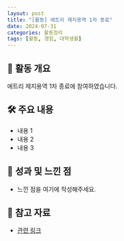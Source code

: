 ```yaml
---
layout: post
title: "[활동] 에트리 제지용역 1차 종료"
date: 2024-07-31
categories: 활동정리
tags: [활동, 경험, 대학생활]
---
```


## 📌 활동 개요
에트리 제지용역 1차 종료에 참여하였습니다.

## 🛠 주요 내용
- 내용 1
- 내용 2
- 내용 3

## 🎯 성과 및 느낀 점
- 느낀 점을 여기에 작성해주세요.

## 🔗 참고 자료
- [관련 링크](#)
